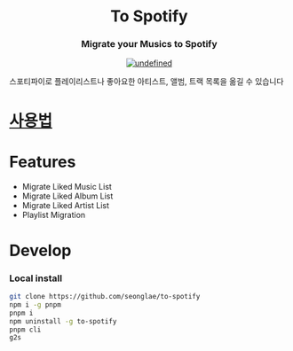 <h1 align="center">To Spotify</h1>
<h3 align="center">
Migrate your Musics to Spotify</h3>

<p align="center">
 <a href="https://lgtm.com/projects/g/seonglae/to-spotify/context:javascript"><img alt="undefined" src="https://img.shields.io/lgtm/grade/javascript/g/seonglae/to-spotify.svg?logo=lgtm&logoWidth=18"/>
 </a>
<p>
스포티파이로 플레이리스트나 좋아요한 아티스트, 앨범, 트랙 목록을 옮길 수 있습니다

<br/>

# [사용법](https://to-spotify.vercel.app)

# Features

- Migrate Liked Music List
- Migrate Liked Album List
- Migrate Liked Artist List
- Playlist Migration

# Develop

### Local install

```bash
git clone https://github.com/seonglae/to-spotify
npm i -g pnpm
pnpm i
npm uninstall -g to-spotify
pnpm cli
g2s
```
